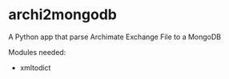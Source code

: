 # archi2mongodb
A Python app that parse Archimate Exchange File to a MongoDB

Modules needed:

 - xmltodict
 